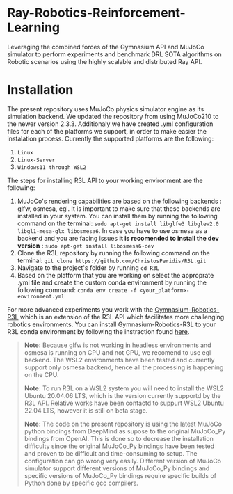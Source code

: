# Ray-Robotics-Reinforcement-Learning
Leveraging the combined forces of the Gymnasium API and MuJoCo simulator to perform experiments and benchmark DRL SOTA algorithms on Robotic scenarios using the highly scalable and distributed Ray API.

# Installation
The present repository uses MuJoCo physics simulator engine as its simulation backend. We updated the repository from using MuJoCo210 to the newer version 2.3.3. Additionaly we have created .yml configuration files for each of the platforms we support, in order to make easier the instalation process. Currently the supported platforms are the following:
1. `Linux`
2. `Linux-Server`
3. `Windows11 through WSL2`

The steps for installing R3L API to your working environment are the following:
1. MuJoCo's rendering capabilities are based on the following backends : glfw, osmesa, egl. It is important to make sure that these backends are installed in your system. You can install them by running the following command on the terminal: `sudo apt-get install libglfw3 libglew2.0 libgl1-mesa-glx libosmesa6`. In case you have to use osmesa as a backend and you are facing issues **it is recomended to install the dev version :** `sudo apt-get install libosmesa6-dev`
2. Clone the R3L repository by running the following command on the terminal: `git clone https://github.com/ChristosPeridis/R3L.git`
3. Navigate to the project's folder by running `cd R3L`
4. Based on the platform that you are working on select the approprate .yml file and create the custom conda environment by running the following command: `conda env create -f <your_platform>-environment.yml`

For more advanced experiments you work with the [Gymnasium-Robotics-R3L](https://github.com/ChristosPeridis/Gymnasium-Robotics-R3L/tree/main) which is an extension of the R3L API which facilitates more challenging robotics environments. You can install Gymnasium-Robotics-R3L to your R3L conda environment by following the instraction found [here](https://github.com/ChristosPeridis/Gymnasium-Robotics-R3L/tree/main).
  
> **Note:** Because glfw is not working in headless environments and osmesa is running on CPU and not GPU, we recomend to use egl backend. The WSL2 environments have been tested and currently support only osmesa backend, hence all the processing is happening on the CPU.
>
> **Note:** To run R3L on a WSL2 system you will need to install the WSL2 Ubuntu 20.04.06 LTS, which is the version currently supportd by the R3L API. Relative works have been contactd to suppurt WSL2 Ubuntu 22.04 LTS, however it is still on beta stage.
> 
> **Note:** The code on the present repository is using the latest MuJoCo python bindings from DeepMind as supose to the original MuJoCo_Py bindings from OpenAI. This is done so to decrease the installation difficulty since the original MuJoCo_Py bindings have been tested and proven to be difficult and time-consuming to setup. The configuration can go wrong very easily. Different version of MuJoCo simulator support different versions of MuJoCo_Py bindings and specific versions of MuJoCo_Py bindings require specific builds of Python done by specific gcc compilers.
